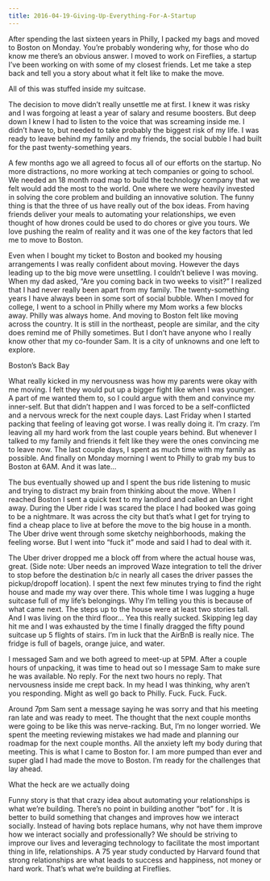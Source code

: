 ```yaml
---
title: 2016-04-19-Giving-Up-Everything-For-A-Startup
---
```


After spending the last sixteen years in Philly, I packed my bags and moved to Boston on Monday. You’re probably wondering why, for those who do know me there’s an obvious answer. I moved to work on Fireflies, a startup I’ve been working on with some of my closest friends. Let me take a step back and tell you a story about what it felt like to make the move.

All of this was stuffed inside my suitcase.

The decision to move didn’t really unsettle me at first. I knew it was risky and I was forgoing at least a year of salary and resume boosters. But deep down I knew I had to listen to the voice that was screaming inside me. I didn’t have to, but needed to take probably the biggest risk of my life. I was ready to leave behind my family and my friends, the social bubble I had built for the past twenty-something years.

A few months ago we all agreed to focus all of our efforts on the startup. No more distractions, no more working at tech companies or going to school. We needed an 18 month road map to build the technology company that we felt would add the most to the world. One where we were heavily invested in solving the core problem and building an innovative solution. The funny thing is that the three of us have really out of the box ideas. From having friends deliver your meals to automating your relationships, we even thought of how drones could be used to do chores or give you tours. We love pushing the realm of reality and it was one of the key factors that led me to move to Boston.

Even when I bought my ticket to Boston and booked my housing arrangements I was really confident about moving. However the days leading up to the big move were unsettling. I couldn’t believe I was moving. When my dad asked, “Are you coming back in two weeks to visit?” I realized that I had never really been apart from my family. The twenty-something years I have always been in some sort of social bubble. When I moved for college, I went to a school in Philly where my Mom works a few blocks away. Philly was always home. And moving to Boston felt like moving across the country. It is still in the northeast, people are similar, and the city does remind me of Philly sometimes. But I don’t have anyone who I really know other that my co-founder Sam. It is a city of unknowns and one left to explore.

Boston’s Back Bay

What really kicked in my nervousness was how my parents were okay with me moving. I felt they would put up a bigger fight like when I was younger. A part of me wanted them to, so I could argue with them and convince my inner-self. But that didn’t happen and I was forced to be a self-conflicted and a nervous wreck for the next couple days. Last Friday when I started packing that feeling of leaving got worse. I was really doing it. I’m crazy. I’m leaving all my hard work from the last couple years behind. But whenever I talked to my family and friends it felt like they were the ones convincing me to leave now. The last couple days, I spent as much time with my family as possible. And finally on Monday morning I went to Philly to grab my bus to Boston at 6AM. And it was late…

The bus eventually showed up and I spent the bus ride listening to music and trying to distract my brain from thinking about the move. When I reached Boston I sent a quick text to my landlord and called an Uber right away. During the Uber ride I was scared the place I had booked was going to be a nightmare. It was across the city but that’s what I get for trying to find a cheap place to live at before the move to the big house in a month. The Uber drive went through some sketchy neighborhoods, making the feeling worse. But I went into “fuck it” mode and said I had to deal with it.

The Uber driver dropped me a block off from where the actual house was, great. (Side note: Uber needs an improved Waze integration to tell the driver to stop before the destination b/c in nearly all cases the driver passes the pickup/dropoff location). I spent the next few minutes trying to find the right house and made my way over there. This whole time I was lugging a huge suitcase full of my life’s belongings. Why I’m telling you this is because of what came next. The steps up to the house were at least two stories tall. And I was living on the third floor… Yea this really sucked. Skipping leg day hit me and I was exhausted by the time I finally dragged the fifty pound suitcase up 5 flights of stairs. I’m in luck that the AirBnB is really nice. The fridge is full of bagels, orange juice, and water.

I messaged Sam and we both agreed to meet-up at 5PM. After a couple hours of unpacking, it was time to head out so I message Sam to make sure he was available. No reply. For the next two hours no reply. That nervousness inside me crept back. In my head I was thinking, why aren’t you responding. Might as well go back to Philly. Fuck. Fuck. Fuck.

Around 7pm Sam sent a message saying he was sorry and that his meeting ran late and was ready to meet. The thought that the next couple months were going to be like this was nerve-racking. But, I’m no longer worried. We spent the meeting reviewing mistakes we had made and planning our roadmap for the next couple months. All the anxiety left my body during that meeting. This is what I came to Boston for.
I am more pumped than ever and super glad I had made the move to Boston. I’m ready for the challenges that lay ahead.

What the heck are we actually doing

Funny story is that that crazy idea about automating your relationships is what we’re building. There’s no point in building another “bot” for <insert here>. It is better to build something that changes and improves how we interact socially. Instead of having bots replace humans, why not have them improve how we interact socially and professionally? We should be striving to improve our lives and leveraging technology to facilitate the most important thing in life, relationships. A 75 year study conducted by Harvard found that strong relationships are what leads to success and happiness, not money or hard work. That’s what we’re building at Fireflies.
